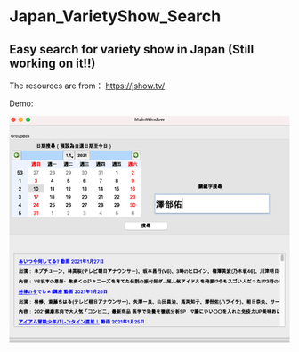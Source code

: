 # Japan_VarietyShow_Search
 
## Easy search for variety show in Japan (Still working on it!!)

The resources are from： https://jshow.tv/

Demo: 

![image](https://github.com/yuchia0518/Japan_VarietyShow_Search/blob/master/result210128.png)


